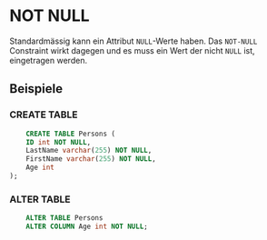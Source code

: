 # NOT NULL

<show-structure depth="2" />

Standardmässig kann ein Attribut `NULL`-Werte haben. Das `NOT-NULL` Constraint wirkt dagegen und es muss ein Wert der nicht `NULL` ist,
eingetragen werden.

## Beispiele

### CREATE TABLE

```SQL
    CREATE TABLE Persons (
    ID int NOT NULL,
    LastName varchar(255) NOT NULL,
    FirstName varchar(255) NOT NULL,
    Age int
);
```

### ALTER TABLE

```SQL
    ALTER TABLE Persons
    ALTER COLUMN Age int NOT NULL;
```